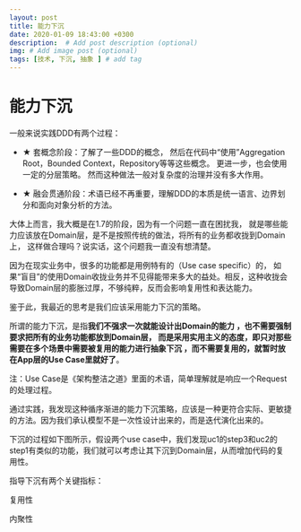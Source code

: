 ```yaml
---
layout: post
title: 能力下沉
date: 2020-01-09 18:43:00 +0300
description:  # Add post description (optional)
img: # Add image post (optional)
tags: [技术, 下沉, 抽象 ] # add tag
---
```


# 能力下沉

一般来说实践DDD有两个过程：

- ★ 套概念阶段：了解了一些DDD的概念，
然后在代码中“使用”Aggregation Root，Bounded Context，Repository等等这些概念。
更进一步，也会使用一定的分层策略。
然而这种做法一般对复杂度的治理并没有多大作用。

- ★ 融会贯通阶段：术语已经不再重要，理解DDD的本质是统一语言、边界划分和面向对象分析的方法。

大体上而言，我大概是在1.7的阶段，因为有一个问题一直在困扰我，
就是哪些能力应该放在Domain层，是不是按照传统的做法，将所有的业务都收拢到Domain上，
这样做合理吗？说实话，这个问题我一直没有想清楚。

因为在现实业务中，很多的功能都是用例特有的（Use case specific）的，
如果“盲目”的使用Domain收拢业务并不见得能带来多大的益处。相反，这种收拢会导致Domain层的膨胀过厚，不够纯粹，反而会影响复用性和表达能力。

鉴于此，我最近的思考是我们应该采用能力下沉的策略。

所谓的能力下沉，是指**我们不强求一次就能设计出Domain的能力
，也不需要强制要求把所有的业务功能都放到Domain层，
而是采用实用主义的态度，即只对那些需要在多个场景中需要被复用的能力进行抽象下沉
，而不需要复用的，就暂时放在App层的Use Case里就好了**。

注：Use Case是《架构整洁之道》里面的术语，简单理解就是响应一个Request的处理过程。

通过实践，我发现这种循序渐进的能力下沉策略，应该是一种更符合实际、更敏捷的方法。因为我们承认模型不是一次性设计出来的，而是迭代演化出来的。

下沉的过程如下图所示，假设两个use case中，我们发现uc1的step3和uc2的step1有类似的功能，我们就可以考虑让其下沉到Domain层，从而增加代码的复用性。


指导下沉有两个关键指标：

复用性

内聚性



